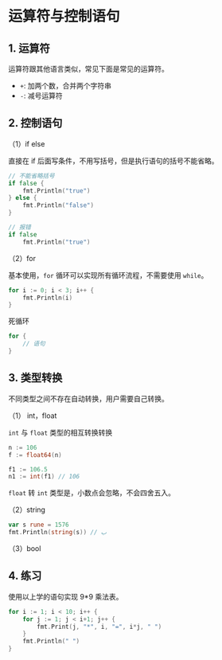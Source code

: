# 运算符与控制语句

## 1. 运算符

运算符跟其他语言类似，常见下面是常见的运算符。

- `+`: 加两个数，合并两个字符串
- `-`: 减号运算符

## 2. 控制语句

（1）if else

直接在 if 后面写条件，不用写括号，但是执行语句的括号不能省略。

```go
// 不能省略括号
if false {
    fmt.Println("true")
} else {
    fmt.Println("false")
}

// 报错
if false 
    fmt.Println("true")
```

（2）for

基本使用，`for` 循环可以实现所有循环流程，不需要使用 `while`。

```go
for i := 0; i < 3; i++ {
    fmt.Println(i)
}
```

死循环

```go
for {
    // 语句
}
```

## 3. 类型转换

不同类型之间不存在自动转换，用户需要自己转换。

（1） int，float

`int` 与 `float` 类型的相互转换转换

```go
n := 106
f := float64(n)

f1 := 106.5
n1 := int(f1) // 106
```

`float` 转 `int` 类型是，小数点会忽略，不会四舍五入。

（2）string

```go
var s rune = 1576
fmt.Println(string(s)) // ب
```

（3）bool

## 4. 练习

使用以上学的语句实现 9*9 乘法表。

```go
for i := 1; i < 10; i++ {
    for j := 1; j < i+1; j++ {
        fmt.Print(j, "*", i, "=", i*j, " ")
    }
    fmt.Println(" ")
}
```
